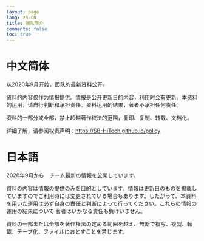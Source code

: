 ```yaml
---
layout: page
lang: zh-CN
title: 团队简介
comments: false
toc: true
---
```

# 中文简体
从2020年9月开始，团队的最新资料公开。

资料的内容仅作为情报提供。情报是公开更新日的内容，利用时会有更新。本资料的运用，请自行判断和承担责任。资料运用的结果，著者不承担任何责任。

资料的一部分或全部，禁止超越著作权法的范围，复印、复制、转载、文档化。

详细了解，请参阅权责声明：https://SB-HiTech.github.io/policy

# 日本語
2020年9月から　チーム最新の情報を公開しています。

																															
資料の内容は情報の提供のみを目的としています。情報は更新日のものを掲載していますのでご利用時には変更されている場合もあります。したがって、本資料を用いた運用は必ず自身の責任と判断によって行ってください。これらの情報の運用の結果について 著者はいかなる責任も負けいません。 


資料の一部または全部を著作権法の定める範囲を越え、無断で複写、複製、転載、テープ化、ファイルにおとすことを禁じます。																			

																															
